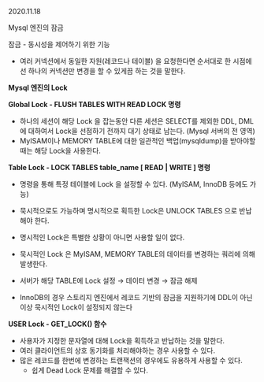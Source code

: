 2020.11.18

 Mysql 엔진의 잠금

 잠금 - 동시성을 제어하기 위한 기능

- 여러 커넥션에서 동일한 자원(레코드나 테이블) 을 요청한다면 순서대로 한 시점에선 하나의 커넥션만 변경을 할 수 있게끔 하는 것을 말한다.

**Mysql 엔진의 Lock**

**Global Lock - FLUSH TABLES WITH READ LOCK 명령**

- 하나의 세션이 해당 Lock 을 잡는동안 다른 세션은 SELECT를 제외한 DDL, DML에 대하여서 Lock을 선점하기 전까지 대기 상태로 남는다. (Mysql 서버의 전 영역)
- MyISAM이나 MEMORY TABLE에 대한 일관적인 백업(mysqldump)을 받아야할 때는 해당 Lock을 사용한다.

**Table Lock - LOCK TABLES table_name [ READ  | WRITE ] 명령**

- 명령을 통해 특정 테이블에 Lock 을 설정할 수 있다. (MyISAM, InnoDB 등에도 가능)
- 묵시적으로도 가능하며 명시적으로 획득한 Lock은 UNLOCK TABLES 으로 반납해야 한다.
- 명시적인 Lock은 특별한 상황이 아니면 사용할 일이 없다.
- 묵시적인 Lock 은 MyISAM, MEMORY TABLE의 데이터를 변경하는 쿼리에 의해 발생한다.
- 서버가 해당 TABLE에 Lock 설정 → 데이터 변경 → 잠금 해제

- InnoDB의 경우 스토리지 엔진에서 레코드 기반의 잠금을 지원하기에 DDL이 아닌이상 묵시적인 Lock이 설정되지 않는다

**USER Lock - GET_LOCK() 함수**

- 사용자가 지정한 문자열에 대해 Lock을 획득하고 반납하는 것을 말한다.
- 여러 클라이언트의 상호 동기화를 처리해야하는 경우 사용할 수 있다.
- 많은 레코드를 한번에 변경하는 트랜잭션의 경우에도 유용하게 사용할 수 있다.
    - 쉽게 Dead Lock 문제를 해결할 수 있다.